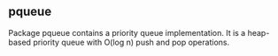 ## pqueue
Package pqueue contains a priority queue implementation. It is a heap-based priority queue with O(log n) push and pop operations.